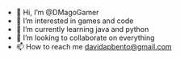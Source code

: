 - 👋 Hi, I’m @DMagoGamer
- 👀 I’m interested in games and code
- 🌱 I’m currently learning java and python
- 💞️ I’m looking to collaborate on everything
- 📫 How to reach me davidapbento@gmail.com

<!---
DMagoGamer/DMagoGamer is a ✨ special ✨ repository because its `README.md` (this file) appears on your GitHub profile.
You can click the Preview link to take a look at your changes.
--->
